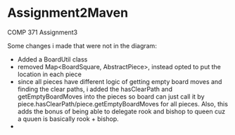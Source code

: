 # Assignment2Maven
COMP 371 Assignment3

Some changes i made that were not in the diagram:
- Added a BoardUtil class
- removed Map<BoardSquare, AbstractPiece>, instead opted to put the location in each piece
- since all pieces have different logic of getting empty board moves and finding the clear paths, i added the hasClearPath and getEmptyBoardMoves into the pieces so board can just call it by piece.hasClearPath/piece.getEmptyBoardMoves for all pieces. Also, this adds the bonus of being able to delegate rook and bishop to queen cuz a quuen is basically rook + bishop.
- 
